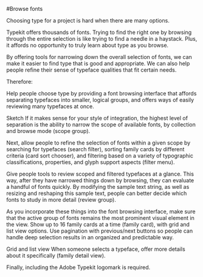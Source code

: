 #Browse fonts

Choosing type for a project is hard when there are many options.

Typekit offers thousands of fonts. Trying to find the right one by browsing through the entire selection is like trying to find a needle in a haystack. Plus, it affords no opportunity to truly learn about type as you browse.

By offering tools for narrowing down the overall selection of fonts, we can make it easier to find type that is good and appropriate. We can also help people refine their sense of typeface qualities that fit certain needs.

Therefore:

Help people choose type by providing a font browsing interface that affords separating typefaces into smaller, logical groups, and offers ways of easily reviewing many typefaces at once.

Sketch
If it makes sense for your style of integration, the highest level of separation is the ability to narrow the scope of available fonts, by collection and browse mode (scope group).

Next, allow people to refine the selection of fonts within a given scope by searching for typefaces (search filter), sorting family cards by different criteria (card sort chooser), and filtering based on a variety of typographic classifications, properties, and glyph support aspects (filter menu).

Give people tools to review scoped and filtered typefaces at a glance. This way, after they have narrowed things down by browsing, they can evaluate a handful of fonts quickly. By modifying the sample text string, as well as resizing and reshaping this sample text, people can better decide which fonts to study in more detail (review group).

As you incorporate these things into the font browsing interface, make sure that the active group of fonts remains the most prominent visual element in the view. Show up to 16 family cards at a time (family card), with grid and list view options. Use pagination with previous/next buttons so people can handle deep selection results in an organized and predictable way.

Grid and list view
When someone selects a typeface, offer more details about it specifically (family detail view).

Finally, including the Adobe Typekit logomark is required.
